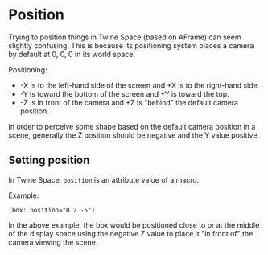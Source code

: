 # Position

Trying to position things in Twine Space (based on AFrame) can seem slightly confusing. This is because its positioning system places a camera by default at 0, 0, 0 in its world space.

Positioning:

* -X is to the left-hand side of the screen and +X is to the right-hand side.
* -Y is toward the bottom of the screen and +Y is toward the top.
* -Z is in front of the camera and +Z is "behind" the default camera position.

In order to perceive some shape based on the default camera position in a scene, generally the Z position should be negative and the Y value positive.

## Setting position

In Twine Space, `position` is an attribute value of a macro.

Example:

```twee
(box: position="0 2 -5")
```

In the above example, the box would be positioned close to or at the middle of the display space using the negative Z value to place it "in front of" the camera viewing the scene.
